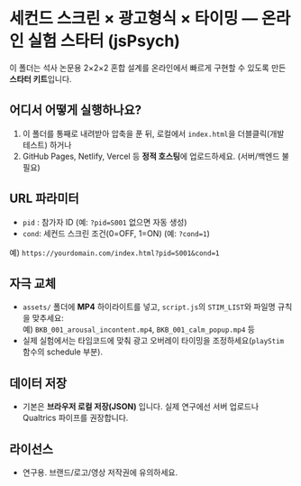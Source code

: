 
# 세컨드 스크린 × 광고형식 × 타이밍 — 온라인 실험 스타터 (jsPsych)

이 폴더는 석사 논문용 2×2×2 혼합 설계를 온라인에서 빠르게 구현할 수 있도록 만든 **스타터 키트**입니다.

## 어디서 어떻게 실행하나요?
1) 이 폴더를 통째로 내려받아 압축을 푼 뒤, 로컬에서 `index.html`을 더블클릭(개발 테스트) 하거나  
2) GitHub Pages, Netlify, Vercel 등 **정적 호스팅**에 업로드하세요. (서버/백엔드 불필요)

## URL 파라미터
- `pid` : 참가자 ID (예: `?pid=S001` 없으면 자동 생성)
- `cond`: 세컨드 스크린 조건(0=OFF, 1=ON) (예: `?cond=1`)

예) `https://yourdomain.com/index.html?pid=S001&cond=1`

## 자극 교체
- `assets/` 폴더에 **MP4** 하이라이트를 넣고, `script.js`의 `STIM_LIST`와 파일명 규칙을 맞추세요:  
  예) `BKB_001_arousal_incontent.mp4`, `BKB_001_calm_popup.mp4` 등
- 실제 실험에서는 타임코드에 맞춰 광고 오버레이 타이밍을 조정하세요(`playStim` 함수의 schedule 부분).

## 데이터 저장
- 기본은 **브라우저 로컬 저장(JSON)** 입니다. 실제 연구에선 서버 업로드나 Qualtrics 파이프를 권장합니다.

## 라이선스
- 연구용. 브랜드/로고/영상 저작권에 유의하세요.
